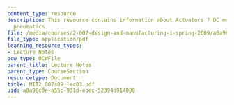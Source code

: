 ```yaml
---
content_type: resource
description: This resource contains information about Actuators ? DC motors, servomotors,
  pneumatics.
file: /media/courses/2-007-design-and-manufacturing-i-spring-2009/a0a96c0ea55c931debec52394d914008_MIT2_007s09_lec03.pdf
file_type: application/pdf
learning_resource_types:
- Lecture Notes
ocw_type: OCWFile
parent_title: Lecture Notes
parent_type: CourseSection
resourcetype: Document
title: MIT2_007s09_lec03.pdf
uid: a0a96c0e-a55c-931d-ebec-52394d914008
---
```

